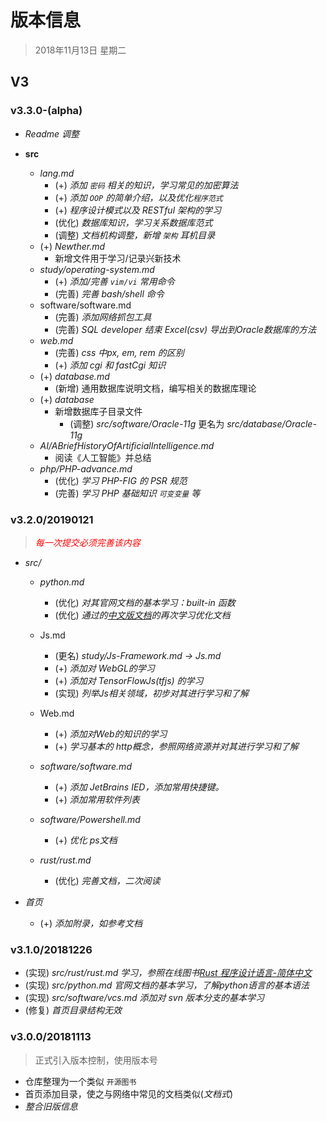 # 版本信息

> 2018年11月13日 星期二

## V3

### v3.3.0-(alpha)

- *Readme 调整*

- **src**
  - *lang.md*
    - (+) *添加 `密码` 相关的知识，学习常见的加密算法*
    - (+) *添加 `OOP` 的简单介绍，以及优化`程序范式`*
    - (+) *程序设计模式以及 RESTful 架构的学习*
    - (优化) *数据库知识，学习关系数据库范式*
    - (调整) *文档机构调整，新增 `架构` 耳机目录*
  - (+) *Newther.md*
    - 新增文件用于学习/记录兴新技术
  - *study/operating-system.md*
    - (+) *添加/完善 `vim/vi` 常用命令*
    - (完善) *完善 bash/shell 命令*
  - software/software.md
    - (完善) *添加网络抓包工具*
    - (完善) *SQL developer 结束 Excel(csv) 导出到Oracle数据库的方法*
  - *web.md*
    - (完善) *css 中px, em, rem 的区别*
    - (+) *添加 cgi 和 fastCgi 知识*
  - (+) *database.md*
    - (新增) 通用数据库说明文档，编写相关的数据库理论
  - (+) *database*
    - 新增数据库子目录文件
      - (调整) *src/software/Oracle-11g* 更名为 *src/database/Oracle-11g*
  - *AI/ABriefHistoryOfArtificialIntelligence.md*
    - 阅读《人工智能》并总结
  - *php/PHP-advance.md*
    - (优化) *学习 PHP-FIG 的 PSR 规范*
    - (完善) *学习 PHP 基础知识 `可变变量` 等*



### v3.2.0/20190121

> *<span style="color: red;">每一次提交必须完善该内容</span>*

- *src/*
  - *python.md*
    - (优化) *对其官网文档的基本学习：built-in 函数*
    - (优化) *通过的[中文版文档](http://www.pythondoc.com/pythontutorial3/index.html)的再次学习优化文档*
  - Js.md
    - (更名) *study/Js-Framework.md -> Js.md*
    - (+) *添加对 WebGL的学习*
    - (+) *添加对 TensorFlowJs(tfjs) 的学习*
    - (实现) *列举Js相关领域，初步对其进行学习和了解*

  - Web.md
    - (+) *添加对Web的知识的学习*
    - (+) *学习基本的 http概念，参照网络资源并对其进行学习和了解*
  - *software/software.md*
    - (+) *添加 JetBrains IED，添加常用快捷键。*
    - (+) *添加常用软件列表*
  - *software/Powershell.md*
    - (+) *优化 ps文档*
  - *rust/rust.md*
    - (优化) *完善文档，二次阅读*
- *首页*

  - (+) *添加附录，如参考文档*



### v3.1.0/20181226

- (实现) *src/rust/rust.md 学习，参照在线图书[Rust 程序设计语言-简体中文](https://kaisery.github.io/trpl-zh-cn/)* 
- (实现) *src/python.md 官网文档的基本学习，了解python语言的基本语法*
- (实现) *src/software/vcs.md 添加对 svn 版本分支的基本学习*
- (修复) *首页目录结构无效*



### v3.0.0/20181113

> 正式引入版本控制，使用版本号

- 仓库整理为一个类似 `开源图书`
- 首页添加目录，使之与网络中常见的文档类似(*文档式*)
- *整合旧版信息*

